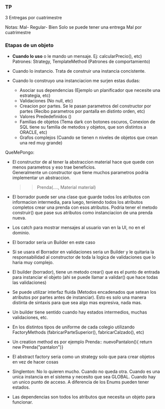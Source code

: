 ### TP
3 Entregas por cuatrimestre 

Notas: Mal- Regular- Bien
Solo se puede tener una entrega Mal por cuatrimestre

### Etapas de un objeto

* **Cuando lo uso** o le mando un mensaje.  Ej: calcularPrecio(), etc)
	Patrones: Strategy, TemplateMethod  (Patrones de comportamiento)

* Cuando lo instancio. Trata de construir una instancia concistente.
	
* Cuando lo construyo una instanciacion me surjen estas dudas:
	* Asociar sus dependencias (Ejemplo un planificador que necesite una estrategia, etc)
	* Validaciones (No null, etc)
	* Creacion por partes. Se le pasan parametros del constructor por partes (Recibo parametros por pantalla en distinto orden, etc)
	* Valores Prededefinidos ()
	* Familias de objetos (Tema dark con botones oscuros, Conexion de SQL tiene su familia de metodos y objetos, que son distintos a ORACLE, etc)
	* Grafos complejos (Cuando se tienen n niveles de objetos que crean una red muy grande)


QueMePongo:
* El constructor de al tener la abstraccion material hace que quede con menos parametros y eso trae beneficios.  
Generalmente un constructor que tiene muchos parametros podria implementar un abstraccion.
	>> Prenda(...., Material material)

* El borrador puede ser una clase que guarde todos los atributos con informacion intermedia, para luego, teniendo todos los atributos completos crear una prenda con esos atributos. Podria tener el metodo construir() que pase sus atributos como instanciacion de una prenda nueva.

* Los catch para mostrar mensajes al usuario van en la UI, no en el dominio.

* El borrador seria un Builder en este caso
* Si se usara el Borrador en validaciones  seria un Builder y le quitaria la responsabilidad al constructor de toda la logica de validaciones que lo haria muy complejo.

* El builder (borrador), tiene un metodo crear() que es el punto de entrada para instanciar el objeto (ahi se puede llamar a validar() que hace todas las validaciones)
* Se puede utilizar interfaz fluida (Metodos encadenados que setean los atributos por partes antes de instanciar). Esto es solo una manera distinta de sintaxis para que sea algo mas expresiva, nada mas.
* Un builder tiene sentido cuando hay estados intermedios, muchas validaciones, etc.

* En los distintos tipos de uniforme de cada colegio utilizando FactoryMethods (fabricarParteSuperior(), fabricarCalzado(), etc)

* Un creation method es por ejemplo Prenda:: nuevoPantalon(){ return new Prenda("pantalon")}

* El abstract factory seria como un strategy solo que para crear objetos en vez de hacer cosas

* Singlenton: No lo quieren mucho. Cuando no queda otra. Cuando es una unica instancia en el sistema y necesito que sea GLOBAL. Cuando hay un unico punto de acceso. A diferencia de los Enums pueden tener estados.

* Las dependencias son todos los atributos que necesita un objeto para funcionar.